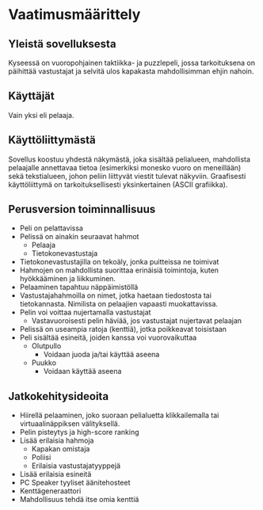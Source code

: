 # Vaatimusmäärittely

## Yleistä sovelluksesta

Kyseessä on vuoropohjainen taktiikka- ja puzzlepeli, jossa tarkoituksena on päihittää vastustajat ja selvitä ulos kapakasta mahdollisimman ehjin nahoin.

## Käyttäjät

Vain yksi eli pelaaja.

## Käyttöliittymästä

Sovellus koostuu yhdestä näkymästä, joka sisältää pelialueen, mahdollista pelaajalle annettavaa tietoa (esimerkiksi monesko vuoro on meneillään) sekä tekstialueen, johon peliin liittyvät viestit tulevat näkyviin. Graafisesti käyttöliittymä on tarkoituksellisesti yksinkertainen (ASCII grafiikka).



## Perusversion toiminnallisuus

* Peli on pelattavissa
* Pelissä on ainakin seuraavat hahmot
  * Pelaaja
  * Tietokonevastustaja
* Tietokonevastustajilla on tekoäly, jonka puitteissa ne toimivat
* Hahmojen on mahdollista suorittaa erinäisiä toimintoja, kuten hyökkääminen ja liikkuminen.
* Pelaaminen tapahtuu näppäimistöllä
* Vastustajahahmoilla on nimet, jotka haetaan tiedostosta tai tietokannasta. Nimilista on pelaajien vapaasti muokattavissa.
* Pelin voi voittaa nujertamalla vastustajat
  * Vastavuoroisesti pelin häviää, jos vastustajat nujertavat pelaajan
* Pelissä on useampia ratoja (kenttiä), jotka poikkeavat toisistaan
* Peli sisältää esineitä, joiden kanssa voi vuorovaikuttaa
  * Olutpullo
    * Voidaan juoda ja/tai käyttää aseena
  * Puukko
    * Voidaan käyttää aseena 

## Jatkokehitysideoita

* Hiirellä pelaaminen, joko suoraan pelialuetta klikkailemalla tai virtuaalinäppiksen välityksellä.
* Pelin pisteytys ja high-score ranking
* Lisää erilaisia hahmoja
  * Kapakan omistaja
  * Poliisi
  * Erilaisia vastustajatyyppejä
* Lisää erilaisia esineitä
* PC Speaker tyyliset äänitehosteet
* Kenttägeneraattori
* Mahdollisuus tehdä itse omia kenttiä
